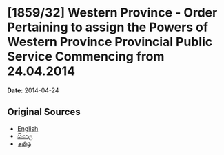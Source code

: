 # [1859/32] Western Province - Order Pertaining to assign the Powers of Western Province Provincial Public Service Commencing from 24.04.2014

**Date:** 2014-04-24

## Original Sources

- [English](https://documents.gov.lk/view/extra-gazettes/2014/4/1859-32_E.pdf)
- [සිංහල](https://documents.gov.lk/view/extra-gazettes/2014/4/1859-32_S.pdf)
- [தமிழ்](https://documents.gov.lk/view/extra-gazettes/2014/4/1859-32_T.pdf)
